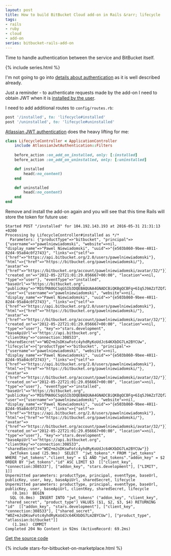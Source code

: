 ```yaml
---
layout: post
title: How to build BitBucket Cloud add-on in Rails &rarr; lifecycle
tags:
- rails
- ruby
- cloud
- add-on
series: bitbucket-rails-add-on
---
```

Time to handle authentication between the service and BitBucket itself.

{% include series.html %}

I'm not going to go into [details about authentication](https://developer.atlassian.com/bitbucket/concepts/authentication.html) as it is well described already.

Just a reminder - to authenticate requests made by the add-on I need to obtain JWT when it is [installed by the user](https://developer.atlassian.com/bitbucket/concepts/authentication.html#sign-lifecycle).

I need to add additional routes to `config/routes.rb`:

```ruby
post '/installed', to: 'lifecycle#installed'
post '/uninstalled', to: 'lifecycle#uninstalled'
```

[Atlassian JWT authentication](https://github.com/MeisterLabs/atlassian-jwt-authentication) does the heavy lifting for me:

```ruby
class LifecycleController < ApplicationController
	include AtlassianJwtAuthentication::Filters
	
	before_action :on_add_on_installed, only: [:installed]
	before_action :on_add_on_uninstalled, only: [:uninstalled]

	def installed
		head(:no_content)
	end

	def uninstalled
		head(:no_content)
	end
end
```

Remove and install the add-on again and you will see that this time Rails will store the token for future use:

```console
Started POST "/installed" for 104.192.143.193 at 2016-05-31 21:31:13 +0200
Processing by LifecycleController#installed as */*
  Parameters: {"productType"=>"bitbucket", "principal"=>{"username"=>"pawelniewiadomski", "website"=>nil, "display_name"=>"Pawel Niewiadomski", "uuid"=>"{e503b860-9bee-4011-82d4-95a84c0f2743}", "links"=>{"self"=>{"href"=>"https://api.bitbucket.org/2.0/users/pawelniewiadomski"}, "html"=>{"href"=>"https://bitbucket.org/pawelniewiadomski/"}, "avatar"=>{"href"=>"https://bitbucket.org/account/pawelniewiadomski/avatar/32/"}}, "created_on"=>"2012-05-22T21:01:29.056667+00:00", "location"=>nil, "type"=>"user"}, "eventType"=>"installed", "baseUrl"=>"https://bitbucket.org", "publicKey"=>"MIGfMA0GCSqGSIb3DQEBAQUAA4GNADCBiQKBgQCBFq+6Iq5J9AZzTZQfZEba9udHTIJToJnoDvWVHk8jKZIrMrVT1oJoAec84+nBhiO/8neqvbTlD7MeIb5aTDZo8YVhBKmQuEJ5RY56EakoR4x5oILsz/Ki5O4nGWSeTCCG1hj4heVsUi77umkYG5sZyHKNO+P+SwctTH1GEBDwswIDAQAB", "user"=>{"username"=>"pawelniewiadomski", "website"=>nil, "display_name"=>"Pawel Niewiadomski", "uuid"=>"{e503b860-9bee-4011-82d4-95a84c0f2743}", "links"=>{"self"=>{"href"=>"https://api.bitbucket.org/2.0/users/pawelniewiadomski"}, "html"=>{"href"=>"https://bitbucket.org/pawelniewiadomski/"}, "avatar"=>{"href"=>"https://bitbucket.org/account/pawelniewiadomski/avatar/32/"}}, "created_on"=>"2012-05-22T21:01:29.056667+00:00", "location"=>nil, "type"=>"user"}, "key"=>"stars.development", "baseApiUrl"=>"https://api.bitbucket.org", "clientKey"=>"connection:308533", "sharedSecret"=>"WOZ+mJsDKswFotc4yhdRyKoUdJc64KXbDG7Lm2BYCUw", "lifecycle"=>{"productType"=>"bitbucket", "principal"=>{"username"=>"pawelniewiadomski", "website"=>nil, "display_name"=>"Pawel Niewiadomski", "uuid"=>"{e503b860-9bee-4011-82d4-95a84c0f2743}", "links"=>{"self"=>{"href"=>"https://api.bitbucket.org/2.0/users/pawelniewiadomski"}, "html"=>{"href"=>"https://bitbucket.org/pawelniewiadomski/"}, "avatar"=>{"href"=>"https://bitbucket.org/account/pawelniewiadomski/avatar/32/"}}, "created_on"=>"2012-05-22T21:01:29.056667+00:00", "location"=>nil, "type"=>"user"}, "eventType"=>"installed", "baseUrl"=>"https://bitbucket.org", "publicKey"=>"MIGfMA0GCSqGSIb3DQEBAQUAA4GNADCBiQKBgQCBFq+6Iq5J9AZzTZQfZEba9udHTIJToJnoDvWVHk8jKZIrMrVT1oJoAec84+nBhiO/8neqvbTlD7MeIb5aTDZo8YVhBKmQuEJ5RY56EakoR4x5oILsz/Ki5O4nGWSeTCCG1hj4heVsUi77umkYG5sZyHKNO+P+SwctTH1GEBDwswIDAQAB", "user"=>{"username"=>"pawelniewiadomski", "website"=>nil, "display_name"=>"Pawel Niewiadomski", "uuid"=>"{e503b860-9bee-4011-82d4-95a84c0f2743}", "links"=>{"self"=>{"href"=>"https://api.bitbucket.org/2.0/users/pawelniewiadomski"}, "html"=>{"href"=>"https://bitbucket.org/pawelniewiadomski/"}, "avatar"=>{"href"=>"https://bitbucket.org/account/pawelniewiadomski/avatar/32/"}}, "created_on"=>"2012-05-22T21:01:29.056667+00:00", "location"=>nil, "type"=>"user"}, "key"=>"stars.development", "baseApiUrl"=>"https://api.bitbucket.org", "clientKey"=>"connection:308533", "sharedSecret"=>"WOZ+mJsDKswFotc4yhdRyKoUdJc64KXbDG7Lm2BYCUw"}}
  JwtToken Load (25.9ms)  SELECT  "jwt_tokens".* FROM "jwt_tokens" WHERE "jwt_tokens"."client_key" = $1 AND "jwt_tokens"."addon_key" = $2 ORDER BY "jwt_tokens"."id" ASC LIMIT $3  [["client_key", "connection:308533"], ["addon_key", "stars.development"], ["LIMIT", 1]]
Unpermitted parameters: productType, principal, eventType, baseUrl, publicKey, user, key, baseApiUrl, sharedSecret, lifecycle
Unpermitted parameters: productType, principal, eventType, baseUrl, publicKey, user, baseApiUrl, clientKey, sharedSecret, lifecycle
   (0.1ms)  BEGIN
  SQL (6.0ms)  INSERT INTO "jwt_tokens" ("addon_key", "client_key", "shared_secret", "product_type") VALUES ($1, $2, $3, $4) RETURNING "id"  [["addon_key", "stars.development"], ["client_key", "connection:308533"], ["shared_secret", "WOZ+mJsDKswFotc4yhdRyKoUdJc64KXbDG7Lm2BYCUw"], ["product_type", "atlassian:bitbucket"]]
   (1.1ms)  COMMIT
Completed 204 No Content in 92ms (ActiveRecord: 69.2ms)
```

[Get the source code](https://github.com/pawelniewie/bitbucket-rails-add-on/tree/tutorial/part-4)

{% include stars-for-bitbucket-on-marketplace.html %}
